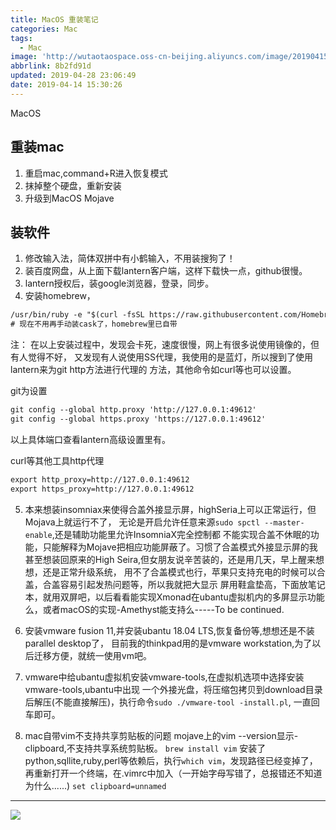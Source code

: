 ```yaml
---
title: MacOS 重装笔记
categories: Mac
tags:
  - Mac
image: 'http://wutaotaospace.oss-cn-beijing.aliyuncs.com/image/20190415_1.jpg'
abbrlink: 8b2fd91d
updated: 2019-04-28 23:06:49
date: 2019-04-14 15:30:26
---
```

MacOS
<!-- more -->
## 重装mac
1. 重启mac,command+R进入恢复模式
2. 抹掉整个硬盘，重新安装
3. 升级到MacOS Mojave
## 装软件
1. 修改输入法，简体双拼中有小鹤输入，不用装搜狗了！
2. 装百度网盘，从上面下载lantern客户端，这样下载快一点，github很慢。
3. lantern授权后，装google浏览器，登录，同步。
4. 安装homebrew，
```txt
/usr/bin/ruby -e "$(curl -fsSL https://raw.githubusercontent.com/Homebrew/install/master/install)"
# 现在不用再手动装cask了，homebrew里已自带
```
注： 在以上安装过程中，发现会卡死，速度很慢，网上有很多说使用镜像的，但有人觉得不好，
又发现有人说使用SS代理，我使用的是蓝灯，所以搜到了使用lantern来为git http方法进行代理的
方法，其他命令如curl等也可以设置。

git为设置
```txt
git config --global http.proxy 'http://127.0.0.1:49612'
git config --global https.proxy 'https://127.0.0.1:49612'
```
以上具体端口查看lantern高级设置里有。

curl等其他工具http代理
```txt
export http_proxy=http://127.0.0.1:49612
export https_proxy=http://127.0.0.1:49612
```
5. 本来想装insomniax来使得合盖外接显示屏，highSeria上可以正常运行，但Mojava上就运行不了，
无论是开启允许任意来源`sudo spctl --master-enable`,还是辅助功能里允许InsomniaX完全控制都
不能实现合盖不休眠的功能，只能解释为Mojave把相应功能屏蔽了。习惯了合盖模式外接显示屏的我
甚至想装回原来的High Seira,但女朋友说辛苦装的，还是用几天，早上醒来想想，还是正常升级系统，
用不了合盖模式也行，苹果只支持充电的时候可以合盖，合盖容易引起发热问题等，所以我就把大显示
屏用鞋盒垫高，下面放笔记本，就用双屏吧，以后看看能实现Xmonad在ubantu虚拟机内的多屏显示功能
么，或者macOS的实现-Amethyst能支持么-----To be continued.

6. 安装vmware fusion 11,并安装ubantu 18.04 LTS,恢复备份等,想想还是不装parallel desktop了，
目前我的thinkpad用的是vmware workstation,为了以后迁移方便，就统一使用vm吧。

7. vmware中给ubantu虚拟机安装vmware-tools,在虚拟机选项中选择安装vmware-tools,ubantu中出现
一个外接光盘，将压缩包拷贝到download目录后解压(不能直接解压)，执行命令`sudo ./vmware-tool
-install.pl`, 一直回车即可。

8. mac自带vim不支持共享剪贴板的问题
mojave上的vim --version显示-clipboard,不支持共享系统剪贴板。
`brew install vim`
安装了python,sqllite,ruby,perl等依赖后，执行`which vim`，发现路径已经变掉了，
再重新打开一个终端，在.vimrc中加入（一开始字母写错了，总报错还不知道为什么......)
`set clipboard=unnamed`


<hr />
<img src="http://wutaotaospace.oss-cn-beijing.aliyuncs.com/image/20190415_1.jpg" class="full-image" />
